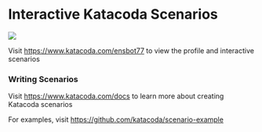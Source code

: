 # Interactive Katacoda Scenarios

[![](http://shields.katacoda.com/katacoda/ensbot77/count.svg)](https://www.katacoda.com/ensbot77 "Get your profile on Katacoda.com")

Visit https://www.katacoda.com/ensbot77 to view the profile and interactive scenarios

### Writing Scenarios
Visit https://www.katacoda.com/docs to learn more about creating Katacoda scenarios

For examples, visit https://github.com/katacoda/scenario-example
